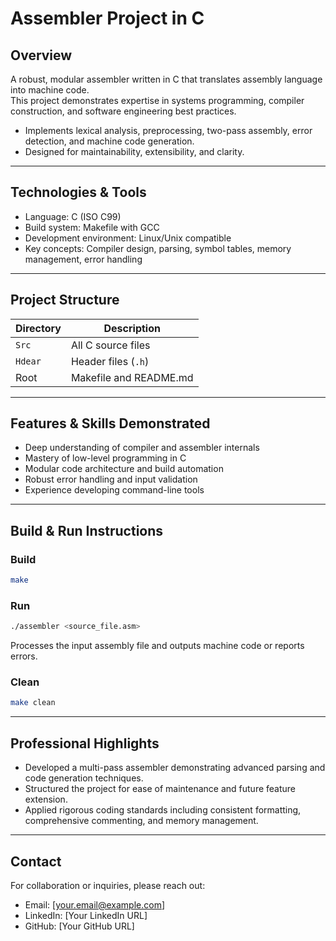 # Assembler Project in C

## Overview

A robust, modular assembler written in C that translates assembly language into machine code.  
This project demonstrates expertise in systems programming, compiler construction, and software engineering best practices.

- Implements lexical analysis, preprocessing, two-pass assembly, error detection, and machine code generation.  
- Designed for maintainability, extensibility, and clarity.

---

## Technologies & Tools

- Language: C (ISO C99)  
- Build system: Makefile with GCC  
- Development environment: Linux/Unix compatible  
- Key concepts: Compiler design, parsing, symbol tables, memory management, error handling  

---

## Project Structure

| Directory | Description                     |
|-----------|---------------------------------|
| `Src`     | All C source files              |
| `Hdear`   | Header files (`.h`)             |
| Root      | Makefile and README.md          |

---

## Features & Skills Demonstrated

- Deep understanding of compiler and assembler internals  
- Mastery of low-level programming in C  
- Modular code architecture and build automation  
- Robust error handling and input validation  
- Experience developing command-line tools  

---

## Build & Run Instructions

### Build

```bash
make
```

### Run

```bash
./assembler <source_file.asm>
```

Processes the input assembly file and outputs machine code or reports errors.

### Clean

```bash
make clean
```

---

## Professional Highlights

- Developed a multi-pass assembler demonstrating advanced parsing and code generation techniques.  
- Structured the project for ease of maintenance and future feature extension.  
- Applied rigorous coding standards including consistent formatting, comprehensive commenting, and memory management.

---

## Contact

For collaboration or inquiries, please reach out:

- Email: [your.email@example.com]  
- LinkedIn: [Your LinkedIn URL]  
- GitHub: [Your GitHub URL]
